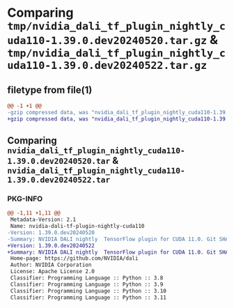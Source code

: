 # Comparing `tmp/nvidia_dali_tf_plugin_nightly_cuda110-1.39.0.dev20240520.tar.gz` & `tmp/nvidia_dali_tf_plugin_nightly_cuda110-1.39.0.dev20240522.tar.gz`

## filetype from file(1)

```diff
@@ -1 +1 @@
-gzip compressed data, was "nvidia_dali_tf_plugin_nightly_cuda110-1.39.0.dev20240520.tar", last modified: Mon Apr  5 07:00:00 1993, max compression
+gzip compressed data, was "nvidia_dali_tf_plugin_nightly_cuda110-1.39.0.dev20240522.tar", last modified: Mon Apr  5 07:00:00 1993, max compression
```

## Comparing `nvidia_dali_tf_plugin_nightly_cuda110-1.39.0.dev20240520.tar` & `nvidia_dali_tf_plugin_nightly_cuda110-1.39.0.dev20240522.tar`

### PKG-INFO

```diff
@@ -1,11 +1,11 @@
 Metadata-Version: 2.1
 Name: nvidia-dali-tf-plugin-nightly-cuda110
-Version: 1.39.0.dev20240520
-Summary: NVIDIA DALI nightly  TensorFlow plugin for CUDA 11.0. Git SHA: 306221661a585ed7791857141e15b69e28952905
+Version: 1.39.0.dev20240522
+Summary: NVIDIA DALI nightly  TensorFlow plugin for CUDA 11.0. Git SHA: 708af6048e71e55eb117718a53c8bf7649eecb38
 Home-page: https://github.com/NVIDIA/dali
 Author: NVIDIA Corporation
 License: Apache License 2.0
 Classifier: Programming Language :: Python :: 3.8
 Classifier: Programming Language :: Python :: 3.9
 Classifier: Programming Language :: Python :: 3.10
 Classifier: Programming Language :: Python :: 3.11
```


